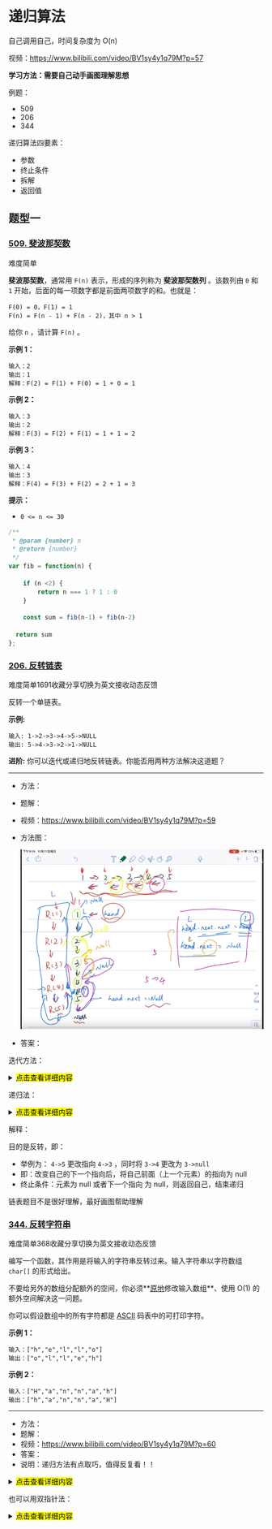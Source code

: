# 递归算法

自己调用自己，时间复杂度为 O(n)

视频：https://www.bilibili.com/video/BV1sy4y1q79M?p=57

**学习方法：需要自己动手画图理解思想**

例题：

- 509
- 206
- 344

递归算法四要素：

- 参数
- 终止条件
- 拆解
- 返回值


## 题型一

### [509. 斐波那契数](https://leetcode-cn.com/problems/fibonacci-number/)

难度简单

**斐波那契数**，通常用 `F(n)` 表示，形成的序列称为 **斐波那契数列** 。该数列由 `0` 和 `1` 开始，后面的每一项数字都是前面两项数字的和。也就是：

```
F(0) = 0，F(1) = 1
F(n) = F(n - 1) + F(n - 2)，其中 n > 1
```

给你 `n` ，请计算 `F(n)` 。

 

**示例 1：**

```
输入：2
输出：1
解释：F(2) = F(1) + F(0) = 1 + 0 = 1
```

**示例 2：**

```
输入：3
输出：2
解释：F(3) = F(2) + F(1) = 1 + 1 = 2
```

**示例 3：**

```
输入：4
输出：3
解释：F(4) = F(3) + F(2) = 2 + 1 = 3
```

 

**提示：**

- `0 <= n <= 30`

```js
/**
 * @param {number} n
 * @return {number}
 */
var fib = function(n) {

    if (n <2) {
        return n === 1 ? 1 : 0
    }

    const sum = fib(n-1) + fib(n-2)

  return sum
};
```





### [206. 反转链表](https://leetcode-cn.com/problems/reverse-linked-list/)

难度简单1691收藏分享切换为英文接收动态反馈

反转一个单链表。

**示例:**

```
输入: 1->2->3->4->5->NULL
输出: 5->4->3->2->1->NULL
```

**进阶:**
你可以迭代或递归地反转链表。你能否用两种方法解决这道题？

---

- 方法：

- 题解：

- 视频：https://www.bilibili.com/video/BV1sy4y1q79M?p=59

- 方法图：

  ![](./img/pic-0101.png)

- 答案：

迭代方法：

<details>
  <summary>
      <mark>点击查看详细内容</mark></summary>

```js
**
 * Definition for singly-linked list.
 * function ListNode(val, next) {
 *     this.val = (val===undefined ? 0 : val)
 *     this.next = (next===undefined ? null : next)
 * }
 */
/**
 * @param {ListNode} head
 * @return {ListNode}
 */
var reverseList = function(head) {
  let dummy = new ListNode()
  dummy.next = head
  //dummy->1->2->3->4->5
  while (head && head.next) {
    let dnext = dummy.next
    let hnext = head.next
    // 暂存 2
    dummy.next = hnext
    // 1->2 ==> 1->3
    head.next = hnext.next
    // 2->3 ==> 2-> dummy 即 2->1
    hnext.next = dnext
  }
  return dummy.next
};
```
</details> 



递归法：

<details>
  <summary>
      <mark>点击查看详细内容</mark></summary>

```js
/**
 * Definition for singly-linked list.
 * function ListNode(val, next) {
 *     this.val = (val===undefined ? 0 : val)
 *     this.next = (next===undefined ? null : next)
 * }
 */
/**
 * @param {ListNode} head
 * @return {ListNode}
 */
var reverseList = function(head) {
    // 结束条件 节点为空，或者节点为最后一个链表节点，返回上一层 head
    if (!head || !head.next) return head

    const p = reverseList(head.next)

    head.next.next = head
    head.next = null
    
    return p
};
```
</details> 



解释：

目的是反转，即： 

- 举例为： `4->5` 更改指向 `4->3` ，同时将 `3->4` 更改为 `3->null` 
- 即：改变自己的下一个指向后，将自己前面（上一个元素）的指向为 null
- 终止条件：元素为 null 或者下一个指向 为 null，则返回自己，结束递归

链表题目不是很好理解，最好画图帮助理解



### [344. 反转字符串](https://leetcode-cn.com/problems/reverse-string/)

难度简单368收藏分享切换为英文接收动态反馈

编写一个函数，其作用是将输入的字符串反转过来。输入字符串以字符数组 `char[]` 的形式给出。

不要给另外的数组分配额外的空间，你必须**[原地](https://baike.baidu.com/item/原地算法)修改输入数组**、使用 O(1) 的额外空间解决这一问题。

你可以假设数组中的所有字符都是 [ASCII](https://baike.baidu.com/item/ASCII) 码表中的可打印字符。

 

**示例 1：**

```
输入：["h","e","l","l","o"]
输出：["o","l","l","e","h"]
```

**示例 2：**

```
输入：["H","a","n","n","a","h"]
输出：["h","a","n","n","a","H"]
```

---

- 方法：
- 题解：
- 视频：https://www.bilibili.com/video/BV1sy4y1q79M?p=60
- 答案：
- 说明：递归方法有点取巧，值得反复看！！

<details>
  <summary>
      <mark>点击查看详细内容</mark></summary>

```js

// 递归 法
var reverseString = function(s) {
    if (!s.length) return

    let l = 0, r = s.length -1

    const recurversion = (s, l, r) => {
        if (l >= r) return s

        recurversion(s, l+1, r-1)

        const temp = s[l]
        s[l] = s[r]
        s[r] = temp

    }

    recurversion(s, l, r)
}
```
</details>




也可以用双指针法：

<details>
  <summary>
      <mark>点击查看详细内容</mark></summary>

```js
/**
 * @param {character[]} s
 * @return {void} Do not return anything, modify s in-place instead.
//  */
// 双指针方法
var reverseString = function(s) {
    if (!s.length) return

    let l = 0, r = s.length - 1

    const swap = (n1, n2) => {
        [s[n1], s[n2]] = [s[n2], s[n1]]
    }

    while(l<r) {
        swap(l, r)
        l ++
        r --
    }
    return s
};
```
</details>
